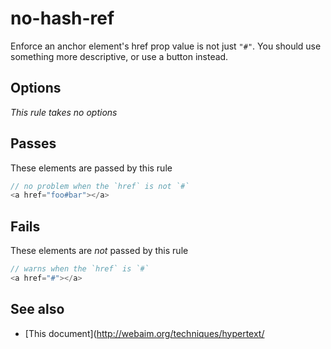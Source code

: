 # no-hash-ref


Enforce an anchor element's href prop value is not just `"#"`. You should use
something more descriptive, or use a button instead.


## Options

*This rule takes no options*

## Passes

These elements are passed by this rule
```js
// no problem when the `href` is not `#`
<a href="foo#bar"></a>
```

## Fails

These elements are *not* passed by this rule
```js
// warns when the `href` is `#`
<a href="#"></a>
```

## See also

 - [This document](http://webaim.org/techniques/hypertext/